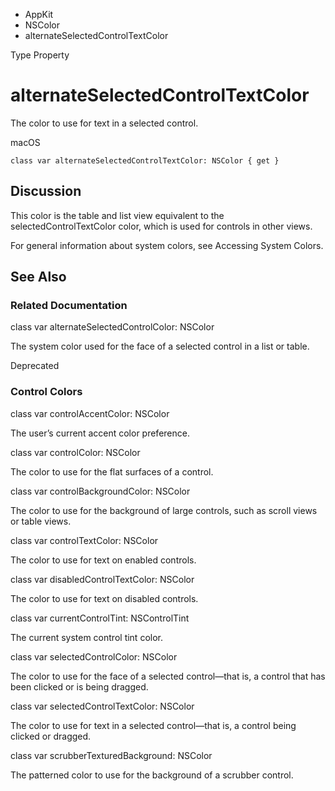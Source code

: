 

- AppKit
- NSColor
-  alternateSelectedControlTextColor 

Type Property

# alternateSelectedControlTextColor

The color to use for text in a selected control.

macOS

``` source
class var alternateSelectedControlTextColor: NSColor { get }
```

## Discussion

This color is the table and list view equivalent to the selectedControlTextColor color, which is used for controls in other views.

For general information about system colors, see Accessing System Colors.

## See Also

### Related Documentation

class var alternateSelectedControlColor: NSColor

The system color used for the face of a selected control in a list or table.

Deprecated

### Control Colors

class var controlAccentColor: NSColor

The user’s current accent color preference.

class var controlColor: NSColor

The color to use for the flat surfaces of a control.

class var controlBackgroundColor: NSColor

The color to use for the background of large controls, such as scroll views or table views.

class var controlTextColor: NSColor

The color to use for text on enabled controls.

class var disabledControlTextColor: NSColor

The color to use for text on disabled controls.

class var currentControlTint: NSControlTint

The current system control tint color.

class var selectedControlColor: NSColor

The color to use for the face of a selected control—that is, a control that has been clicked or is being dragged.

class var selectedControlTextColor: NSColor

The color to use for text in a selected control—that is, a control being clicked or dragged.

class var scrubberTexturedBackground: NSColor

The patterned color to use for the background of a scrubber control.

